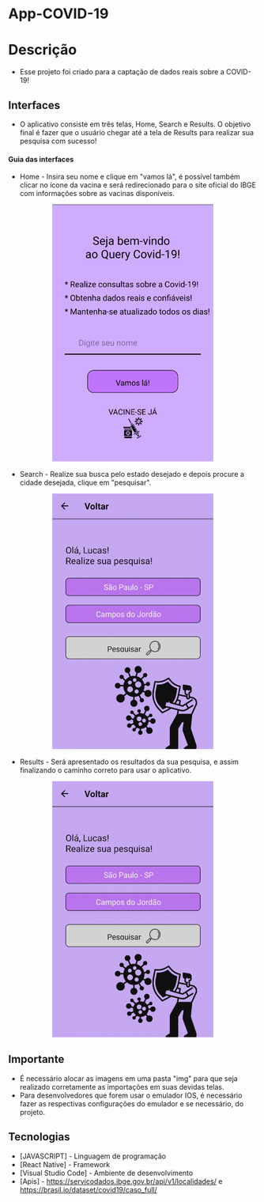 # App-COVID-19

# Descrição
- Esse projeto foi criado para a captação de dados reais sobre a COVID-19!

## Interfaces 

- O aplicativo consiste em três telas, Home, Search e Results. O objetivo final é fazer que o usuário chegar até a tela de Results para realizar sua pesquisa com sucesso!

#### Guia das interfaces

- Home - Insira seu nome e clique em "vamos lá", é possível também clicar no ícone da vacina e será redirecionado para o site oficial do IBGE com informações sobre as vacinas disponíveis.



<div align="center">
<img width="326" alt="Tela_Home" src="https://github.com/Lucas-Cussulini/App-COVID-19/blob/main/Prints_README/Home_Screen.png">
</div>



- Search - Realize sua busca pelo estado desejado e depois procure a cidade desejada, clique em "pesquisar".



<div align="center">
<img width="326" alt="Tela_Home" src="https://github.com/Lucas-Cussulini/App-COVID-19/blob/main/Prints_README/Search_Screen.png">
</div>



- Results - Será apresentado os resultados da sua pesquisa, e assim finalizando o caminho correto para usar o aplicativo.



<div align="center">
<img width="326" alt="Tela_Home" src="https://github.com/Lucas-Cussulini/App-COVID-19/blob/main/Prints_README/Search_Screen.png">
</div>

## Importante
- É necessário alocar as imagens em uma pasta "img" para que seja realizado corretamente as importações em suas devidas telas.
- Para desenvolvedores que forem usar o emulador IOS, é necessário fazer as respectivas configurações do emulador e se necessário, do projeto.

## Tecnologias
- [JAVASCRIPT] - Linguagem de programação
- [React Native] - Framework
- [Visual Studio Code] - Ambiente de desenvolvimento
- [Apis] - https://servicodados.ibge.gov.br/api/v1/localidades/ e https://brasil.io/dataset/covid19/caso_full/
